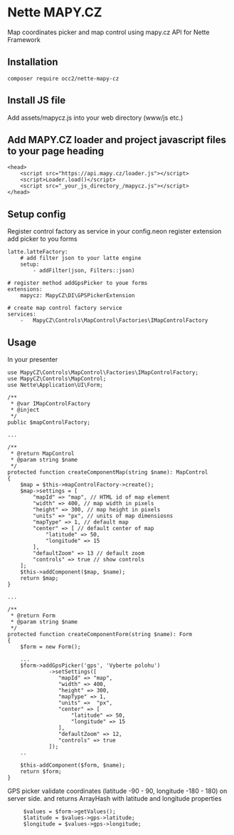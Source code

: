 # Nette MAPY.CZ
Map coordinates picker and map control using mapy.cz API for Nette Framework

## Installation
`composer require occ2/nette-mapy-cz`

## Install JS file
Add assets/mapycz.js into your web directory (www/js etc.)

## Add MAPY.CZ loader and project javascript files to your page heading
```
<head>
	<script src="https://api.mapy.cz/loader.js"></script>
	<script>Loader.load()</script>
	<script src="_your_js_directory_/mapycz.js"></script>
</head>
```

## Setup config
Register control factory as service in your config.neon register extension add picker to you forms
```
latte.latteFactory:
	# add filter json to your latte engine 
    setup:
        - addFilter(json, Filters::json)

# register method addGpsPicker to youe forms
extensions:
	mapycz: MapyCZ\DI\GPSPickerExtension

# create map control factory service
services:
    -   MapyCZ\Controls\MapControl\Factories\IMapControlFactory
```

## Usage 
In your presenter
```
use MapyCZ\Controls\MapControl\Factories\IMapControlFactory;
use MapyCZ\Controls\MapControl;
use Nette\Application\UI\Form;

/**
 * @var IMapControlFactory
 * @inject
 */
public $mapControlFactory;

...

/**
 * @return MapControl
 * @param string $name
 */
protected function createComponentMap(string $name): MapControl
{
    $map = $this->mapControlFactory->create();
    $map->settings = [
        "mapId" => "map", // HTML id of map element
        "width" => 400, // map width in pixels
        "height" => 300, // map height in pixels
        "units" => "px", // units of map dimensiosns 
        "mapType" => 1, // default map
        "center" => [ // default center of map
            "latitude" => 50,
            "longitude" => 15
        ],
        "defaultZoom" => 13 // default zoom
        "controls" => true // show controls
    ];
    $this->addComponent($map, $name);
    return $map;
}

...

/**
 * @return Form
 * @param string $name
 */
protected function createComponentForm(string $name): Form
{
	$form = new Form();
	
	...
	$form->addGpsPicker('gps', 'Vyberte polohu')
             ->setSettings([
                "mapId" => "map",
                "width" => 400,
                "height" => 300,
                "mapType" => 1,
                "units" =>  "px",
                "center" => [
                    "latitude" => 50,
                    "longitude" => 15
                ],
                "defaultZoom" => 12,
                "controls" => true
             ]);
	..
	
	$this-addComponent($form, $name);
	return $form;
}
```

GPS picker validate coordinates (latitude -90 - 90, longitude -180 - 180) on server side.
and returns ArrayHash with latitude and longitude properties
```
	 $values = $form->getValues();
	 $latitude = $values->gps->latitude;
	 $longitude = $values->gps->longitude;
```
